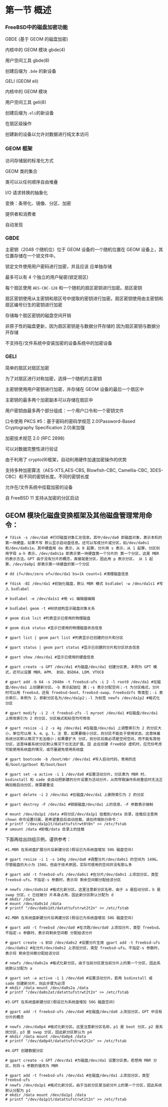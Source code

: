 # 第一节 概述

### FreeBSD中的磁盘加密功能

GBDE (基于 GEOM 的磁盘加密)

内核中的 GEOM 模块 gbde(4)

用户空间工具 gbde(8)

创建后缀为 `.bde` 的新设备

GELI (GEOM eli)

内核中的 GEOM 模块

用户空间工具 geli(8)

创建后缀为`.eli`的新设备

在扇区级操作

创建新的设备以允许对数据进行纯文本访问

### GEOM 框架

访问存储层的标准化方式

GEOM 类的集合

类可以以任何顺序自由堆叠

I/O 请求转换的抽象化

变换：条带化、镜像、分区、加密

提供者和消费者

自动发现

### GBDE

主密钥（2048 个随机位）位于 GEOM 设备的一个随机位置在 GEOM 设备上，其位置存储在一个锁文件中。

锁定文件使用用户密码进行加密，并且应该 应单独存储

最多可以有 4 个独立的用户秘密(锁定扇区)

每个扇区使用 `AES-CBC-128` 和一个随机的扇区密钥进行加密。扇区密钥

扇区密钥使用从主密钥和扇区号中提取的密钥进行加密。扇区密钥使用由主密钥和扇区编号衍生的密钥进行加密

存储每个扇区密钥的磁盘空间开销

非原子性的磁盘更新，因为扇区密钥是与数据分开存储的 因为扇区密钥与数据分开存储

不支持在/文件系统中安装加密的设备系统中的加密设备

### GELI

简单的扇区对扇区加密

为了对扇区进行对称加密，选择一个随机的主密钥

主密钥使用用户密钥进行加密，并存储在 GEOM 设备的最后一个扇区中

主密钥的最多两个加密副本可以存储在扇区中

用户密钥由最多两个部分组成：一个用户口令和一个密钥文件

口令使用 PKCS #5：基于密码的密码学规范 2.0(Password-Based Cryptography Specification 2.0)来加强

加密技术规范 2.0 (RFC 2898)

可以对数据完整性进行验证

由于利用了 crypto(9)框架，自动利用硬件加速加密操作的优势

支持多种加密算法（AES-XTS,AES-CBS, Blowfish-CBC, Camellia-CBC, 3DES-CBC）和不同的密钥长度。不同的密钥长度

允许在/文件系统中挂载加密的设备

自 FreeBSD 11 支持从加密的分区启动

## GEOM 模块化磁盘变换框架及其他磁盘管理常用命令： 

```
# fdisk -s /dev/da0 #打印磁盘对象汇总信息。其中/dev/da0 即磁盘对象，表示本机的第一块硬盘，如果不写 默认显示启动盘信息。还可以写成分片或分区，如/dev/da0s1 和/dev/da0s1a，其中硬盘用 da 表示，从 0 起算，分片用 s 表示，从 1 起算，分区则用字母 a-h 表示，/dev/da0s1a 即表示第一块硬盘第一个分片的 第一个分区，这是 MBR 的表示方法。GPT 由于没有分片的概念，直接就是分区，因此用 p 表示分区， 从 1 起算，/dev/da0p1 即表示第一块硬盘的第一个分区 

# dd if=/dev/zero of=/dev/da1 bs=1k count=1 #清理磁盘信息 

# fdisk -BI /dev/da1 #初始化磁盘，默认 MBR 模式 bsdlabel -w /dev/da1s1 #写入 bsdlabel 

# bsdlabel -e /dev/da1s1 #用 vi 编辑器编辑 

# bsdlabel geom -t #树状结构显示磁盘对象关系

# geom disk lsit #列表显示已使用的物理磁盘 

# geom disk status #显示已使用的物理磁盘状态信息 

# gpart list | geom part list #列表显示已创建的分片和分区 

# gpart status | geom part status #显示已创建的分片和分区状态信息 

# gpart show /dev/da1 #显示已使用的硬盘信息 

# gpart create -s GPT /dev/da1 #为磁盘/dev/da1 创建分区表，本例为 GPT 模式，还可以设置 MBR、APM、 BSD、BSD64、LDM、VTOC8 

# gpart add -b 64 -s 2048m -t freebsd-ufs -i 2 -l root0 /dev/da1 #在磁盘/dev/da1 上创建新分区。-b 表示起始位 置；-s 表示分配空间；-t 为分区格式，分片时可以用 freebsd，还有 freebsd-boot、freebsd-swap、freebsdzfs 等类型；-i 表示索引，本例为 2，即新分区名为/dev/da1p2；-l 为标签 newfs /dev/da1p2 #格式化分区 

# gpart modify -i 2 -t freebsd-zfs -l myroot /dev/da1 #在磁盘/dev/da1 上修改索引为 2 的分区，分区格式和标签均可修改 

# gpart resize -i 2 -s 4g /dev/da1 #在磁盘/dev/da1 上调整索引为 2 的分区大小，单位可以用 k、m、g、t。注 意，如果要缩小分区，则分区不能处于使用状态，这意味着系统分区默认情况下无法缩小；如果要扩大 分区，则分区后面必须是空闲空间，而不能有其他分区，这意味着系统分区默认情况下也无法扩展。因 此在创建 FreeBSD 虚机时，应充份考虑可能使用系统盘的情况，或尽量避免使用系统盘 

# gpart bootcode -b /boot/mbr /dev/da1 #写入启动代码，常用的还有/boot/gptboot 和/boot/boot 

# gpart set -a active -i 1 /dev/da0 #设置活动分片。分区表为 MBR 时，bsdinstall 和 sade 会自动把新建的分片设置为活动分片，从而导致操作系统重启时无法正确加载启动分区，故需要重设 

# gpart delete -i 2 /dev/da1 #在磁盘/dev/da1 上删除索引为 2 的分区 

# gpart destroy -F /dev/da1 #销毁磁盘/dev/da1 上的信息，-F 参数表示强制 

# mount /dev/da1p1 /data #将分区/dev/da1p1 挂载到/data 目录，挂载后注意用 chown 命令设置归属，若希望重启后自动挂载，请在终端执行命令：
# printf "/dev/da1p1t/datattufstrwt0t0n" >> /etc/fstab 
# umount /data #卸载/data 目录上的挂载 
```


下面再给出四组示例，谨供参考： 

```
#1.MBR 在系统盘扩展分片后新建分区(假设已为系统盘增加 50G 磁盘空间) 

# gpart resize -i 1 -s 149g /dev/da0 #调整分片/dev/da0s1 的空间为 149G。尽管磁盘的大小为 150G，但由于技术原因，实际可使用的空间并没有那么多 

# gpart add -t freebsd-ufs /dev/da0s1 #在分片/dev/da0s1 上添加分区，类型 freebsd-ufs。不指定-s 参数时，表示将 剩余空间都分配给该分区 

# newfs /dev/da0s1d #格式化新分区。这里注意新分区名称，由于 a 是启动分区，b 是 swap 分区，c 已经被分 片本身占用，因此新分区默认分配为 d 
# mkdir /data 
# mount /dev/da0s1d /data 
# printf "/dev/da0s1dt/datattufstrwt2t2n" >> /etc/fstab
```

```
#2.MBR 在系统盘新建分片后再建分区(假设已为系统盘增加 50G 磁盘空间) 

# gpart add -t freebsd /dev/da0 #在次跑/dev/da0 上添加分片，类型 freebsd。不指定-s 参数时，表示将剩余空间都 分配给该分片 

# gpart create -s BSD /dev/da0s2 #设置分片生效 gpart add -t freebsd-ufs /dev/da0s2 #在分片/dev/da0s2 上添加分区，类型 freebsd-ufs。不指定-s 参数时，表示将 剩余空间都分配给该分区 

# newfs /dev/da0s2a #格式化新分区。由于当前分区是当前分片上的第一个分区，因此系统默认分配为 a 

# gpart set -a active -i 1 /dev/da0 #设置活动分片。若用 bsdinstall 或 sade 创建新分片，则此步骤为必须 
# mkdir /data mount /dev/da0s2a /data 
# printf "/dev/da0s2at/datattufstrwt2t2n" >> /etc/fstab
```
```
#3.GPT 在系统盘新建分区(假设已为系统盘增加 50G 磁盘空间) 

# gpart add -t freebsd-ufs /dev/da0 #在磁盘/dev/da0 上添加分区，GPT 中没有分片的概念 

# newfs /dev/da0p4 #格式化新分区。这里注意新分区名称，p1 是 boot 分区，p2 是系统分区，p3 是 swap 分区，因此新分区默认为 p4 
# mkdir /data mount /dev/da0p4 /data 
# printf "/dev/da0p4t/datattufstrwt2t2n" >> /etc/fstab 
```
```
#4.GPT 创建数据分区 

# gpart create -s GPT /dev/da1 #为磁盘/dev/da1 设置分区表。若想用 MBR 分区，则将-s 参数的值改为 MBR 

# gpart add -t freebsd-ufs /dev/da1 #在磁盘/dev/da1 上添加分区，类型 freebsd-ufs 
# newfs /dev/da1p1 #格式化新分区。由于当前分区是当前分片上的第一个分区，因此系统默认分配为 p1 
# mkdir /data mount /dev/da1p1 /data 
# printf "/dev/da1p1t/datattufstrwt2t2n" >> /etc/fstab
```
